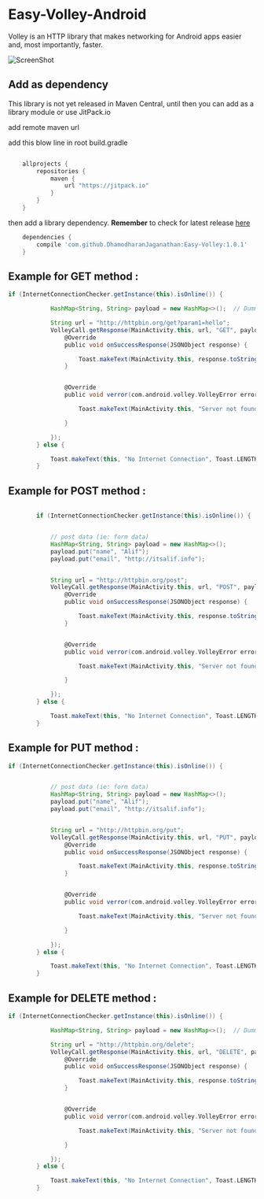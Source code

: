 # Easy-Volley-Android

Volley is an HTTP library that makes networking for Android apps easier and, most importantly, faster.

![ScreenShot](https://github.com/DhamodharanJaganathan/Easy-Volley/blob/master/Screenshots/screenshot-1520146598863.jpg})

## Add as dependency
This library is not yet released in Maven Central, until then you can add as a library module or use JitPack.io

add remote maven url

add this blow line in root build.gradle

```groovy

    allprojects {
        repositories {
            maven {
                url "https://jitpack.io"
            }
        }
    }
```
    
then add a library dependency. **Remember** to check for latest release [here](https://github.com/DhamodharanJaganathan/Easy-Volley/releases) 
                             
```groovy
    dependencies {
        compile 'com.github.DhamodharanJaganathan:Easy-Volley:1.0.1'
    }
```

## Example for GET method :

```groovy
if (InternetConnectionChecker.getInstance(this).isOnline()) {

            HashMap<String, String> payload = new HashMap<>();  // Dummy payload

            String url = "http://httpbin.org/get?param1=hello";
            VolleyCall.getResponse(MainActivity.this, url, "GET", payload, new VolleyCallback() {
                @Override
                public void onSuccessResponse(JSONObject response) {

                    Toast.makeText(MainActivity.this, response.toString(), Toast.LENGTH_SHORT).show();
                }


                @Override
                public void verror(com.android.volley.VolleyError error) {

                    Toast.makeText(MainActivity.this, "Server not found", Toast.LENGTH_SHORT).show();

                }

            });
        } else {

            Toast.makeText(this, "No Internet Connection", Toast.LENGTH_SHORT).show();
        }
```

## Example for POST method :

```groovy

        if (InternetConnectionChecker.getInstance(this).isOnline()) {


            // post data (ie: form data)
            HashMap<String, String> payload = new HashMap<>();
            payload.put("name", "Alif");
            payload.put("email", "http://itsalif.info");


            String url = "http://httpbin.org/post";
            VolleyCall.getResponse(MainActivity.this, url, "POST", payload, new VolleyCallback() {
                @Override
                public void onSuccessResponse(JSONObject response) {

                    Toast.makeText(MainActivity.this, response.toString(), Toast.LENGTH_SHORT).show();
                }


                @Override
                public void verror(com.android.volley.VolleyError error) {

                    Toast.makeText(MainActivity.this, "Server not found", Toast.LENGTH_SHORT).show();

                }

            });
        } else {

            Toast.makeText(this, "No Internet Connection", Toast.LENGTH_SHORT).show();
        }
```
           
 ## Example for PUT method :

```groovy
if (InternetConnectionChecker.getInstance(this).isOnline()) {


            // post data (ie: form data)
            HashMap<String, String> payload = new HashMap<>();
            payload.put("name", "Alif");
            payload.put("email", "http://itsalif.info");


            String url = "http://httpbin.org/put";
            VolleyCall.getResponse(MainActivity.this, url, "PUT", payload, new VolleyCallback() {
                @Override
                public void onSuccessResponse(JSONObject response) {

                    Toast.makeText(MainActivity.this, response.toString(), Toast.LENGTH_SHORT).show();
                }


                @Override
                public void verror(com.android.volley.VolleyError error) {

                    Toast.makeText(MainActivity.this, "Server not found", Toast.LENGTH_SHORT).show();

                }

            });
        } else {

            Toast.makeText(this, "No Internet Connection", Toast.LENGTH_SHORT).show();
        }
```
 
  ## Example for DELETE method :

```groovy
if (InternetConnectionChecker.getInstance(this).isOnline()) {

            HashMap<String, String> payload = new HashMap<>();  // Dummy payload

            String url = "http://httpbin.org/delete";
            VolleyCall.getResponse(MainActivity.this, url, "DELETE", payload, new VolleyCallback() {
                @Override
                public void onSuccessResponse(JSONObject response) {

                    Toast.makeText(MainActivity.this, response.toString(), Toast.LENGTH_SHORT).show();
                }


                @Override
                public void verror(com.android.volley.VolleyError error) {

                    Toast.makeText(MainActivity.this, "Server not found", Toast.LENGTH_SHORT).show();

                }

            });
        } else {

            Toast.makeText(this, "No Internet Connection", Toast.LENGTH_SHORT).show();
        }
   ```     
